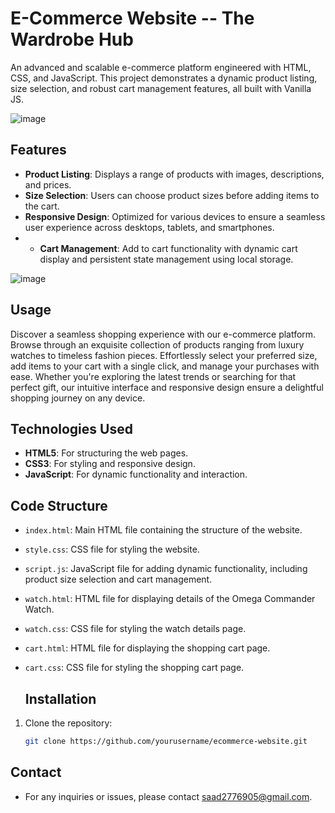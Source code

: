 # E-Commerce Website -- The Wardrobe Hub



An advanced and scalable e-commerce platform engineered with HTML, CSS, and JavaScript. This project demonstrates a dynamic product listing, size selection, and robust cart management features, all built with Vanilla JS.


![image](https://github.com/MohdSaadMa07/E-Commerce-Website---The-Wardrobe-Hub-/assets/172749356/cba95a34-bc1a-445f-8220-0d27938dd3dd)

## Features

- **Product Listing**: Displays a range of products with images, descriptions, and prices.
- **Size Selection**: Users can choose product sizes before adding items to the cart.
- **Responsive Design**: Optimized for various devices to ensure a seamless user experience across desktops, tablets, and smartphones.
- - **Cart Management**: Add to cart functionality with dynamic cart display and persistent state management using local storage.

![image](https://github.com/MohdSaadMa07/E-Commerce-Website---The-Wardrobe-Hub-/assets/172749356/3fbda28f-b319-4386-9bf8-aafe42556938)



## Usage

Discover a seamless shopping experience with our e-commerce platform. Browse through an exquisite collection of products ranging from luxury watches to timeless fashion pieces. Effortlessly select your preferred size, add items to your cart with a single click, and manage your purchases with ease. Whether you're exploring the latest trends or searching for that perfect gift, our intuitive interface and responsive design ensure a delightful shopping journey on any device.



## Technologies Used

- **HTML5**: For structuring the web pages.
- **CSS3**: For styling and responsive design.
- **JavaScript**: For dynamic functionality and interaction.

## Code Structure

- `index.html`: Main HTML file containing the structure of the website.
- `style.css`: CSS file for styling the website.
- `script.js`: JavaScript file for adding dynamic functionality, including product size selection and cart management.
- `watch.html`: HTML file for displaying details of the Omega Commander Watch.
- `watch.css`: CSS file for styling the watch details page.
- `cart.html`: HTML file for displaying the shopping cart page.
- `cart.css`: CSS file for styling the shopping cart page.

  ## Installation

1. Clone the repository:
   ```bash
   git clone https://github.com/yourusername/ecommerce-website.git


  ## Contact
- For any inquiries or issues, please contact saad2776905@gmail.com.


  

